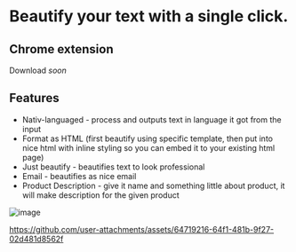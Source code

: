 # Beautify your text with a single click.

## Chrome extension
  Download *soon*

## Features
  -  Nativ-languaged - process and outputs text in language it got from the input
  -  Format as HTML (first beautify using specific template, then put into nice html with inline styling so you can embed it to your existing html page)
  -  Just beautify - beautifies text to look professional
  -  Email - beautifies as nice email
  -  Product Description - give it name and something little about product, it will make description for the given product


![image](https://github.com/user-attachments/assets/4bd19d04-a601-47ef-b524-aee241d1241d)


https://github.com/user-attachments/assets/64719216-64f1-481b-9f27-02d481d8562f

